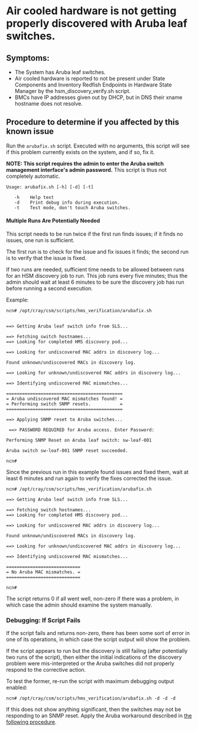 # Air cooled hardware is not getting properly discovered with Aruba leaf switches.

## Symptoms:
   - The System has Aruba leaf switches.
   - Air cooled hardware is reported to not be present under State Components and Inventory Redfish Endpoints in Hardware State Manager by the hsm_discovery_verify.sh script.
   - BMCs have IP addresses given out by DHCP, but in DNS their xname hostname does not resolve.

## Procedure to determine if you affected by this known issue

Run the `arubafix.sh` script. Executed with no arguments, this script will
see if this problem currently exists on the system, and if so, fix it.

**NOTE: This script requires the admin to enter the Aruba switch management interface's admin password.**  This script is thus not completely automatic.

```
Usage: arubafix.sh [-h] [-d] [-t]

   -h    Help text
   -d    Print debug info during execution.
   -t    Test mode, don't touch Aruba switches.
```

#### Multiple Runs Are Potentially Needed

This script needs to be run twice if the first run finds issues; if it finds no issues, one run is sufficient.  

The first run is to check for the issue and fix issues it finds; the second run is to verify that the issue is fixed.

If two runs are needed, sufficient time needs to be allowed between runs for an HSM discovery job to run. This job runs every five minutes; thus the admin should wait at least 6 minutes to be sure the discovery job has run before running a second execution.

Example:

```
ncn# /opt/cray/csm/scripts/hms_verification/arubafix.sh

 
==> Getting Aruba leaf switch info from SLS...
 
==> Fetching switch hostnames...
==> Looking for completed HMS discovery pod...
 
==> Looking for undiscovered MAC addrs in discovery log...
 
Found unknown/undiscovered MACs in discovery log.
 
==> Looking for unknown/undiscovered MAC addrs in discovery log...
 
==> Identifying undiscovered MAC mismatches...
 
============================================
= Aruba undiscovered MAC mismatches found! =
= Performing switch SNMP resets.           =
============================================
 
==> Applying SNMP reset to Aruba switches...
 
 ==> PASSWORD REQUIRED for Aruba access. Enter Password:  

Performing SNMP Reset on Aruba leaf switch: sw-leaf-001
 
Aruba switch sw-leaf-001 SNMP reset succeeded.

ncn#
```

Since the previous run in this example found issues and fixed them, wait at least 6 minutes and run again to verify the fixes corrected the issue.

```
ncn# /opt/cray/csm/scripts/hms_verification/arubafix.sh

==> Getting Aruba leaf switch info from SLS...
 
==> Fetching switch hostnames...
==> Looking for completed HMS discovery pod...
 
==> Looking for undiscovered MAC addrs in discovery log...
 
Found unknown/undiscovered MACs in discovery log.
 
==> Looking for unknown/undiscovered MAC addrs in discovery log...
 
==> Identifying undiscovered MAC mismatches...

============================
= No Aruba MAC mismatches. =
============================

ncn#
```

The script returns 0 if all went well, non-zero if there was a problem, in which case the admin should examine the system manually.

### Debugging: If Script Fails

If the script fails and returns non-zero, there has been some sort of error in
one of its operations, in which case the script output will show the problem.

If the script appears to run but the discovery is still failing (after 
potentially two runs of the script), then either the initial indications of 
the discovery problem were mis-interpreted or the Aruba switches did not 
properly respond to the corrective action.

To test the former, re-run the script with maximum debugging output enabled:

```
ncn# /opt/cray/csm/scripts/hms_verification/arubafix.sh -d -d -d
```

If this does not show anything significant, then the switches may not be 
responding to an SNMP reset. Apply the Aruba workaround described 
in [the following procedure](../../upgrade/1.2/Stage_4.md).

